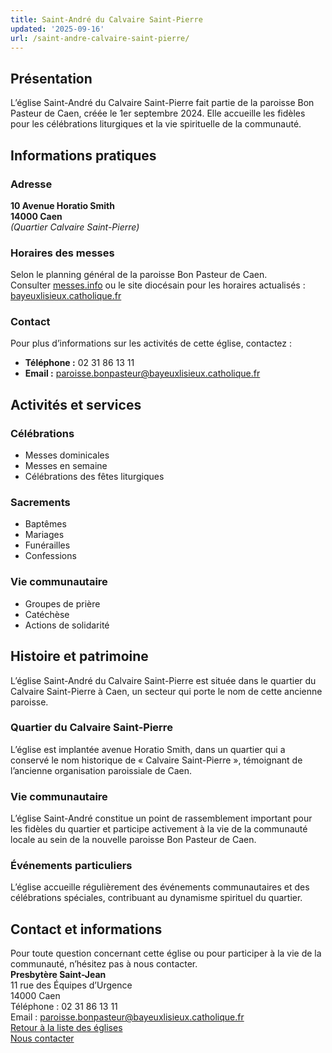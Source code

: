 ```yaml
---
title: Saint-André du Calvaire Saint-Pierre
updated: '2025-09-16'
url: /saint-andre-calvaire-saint-pierre/
---
```


## Présentation

L’église Saint-André du Calvaire Saint-Pierre fait partie de la paroisse Bon Pasteur de Caen, créée le 1er septembre 2024. Elle accueille les fidèles pour les célébrations liturgiques et la vie spirituelle de la communauté.

## Informations pratiques

### Adresse

**10 Avenue Horatio Smith**  
**14000 Caen**  
_(Quartier Calvaire Saint-Pierre)_

### Horaires des messes

Selon le planning général de la paroisse Bon Pasteur de Caen.  
Consulter [messes.info](https://messes.info) ou le site diocésain pour les horaires actualisés :  
[bayeuxlisieux.catholique.fr](https://bayeuxlisieux.catholique.fr/paroisses/bon-pasteur-de-caen/horaires-des-messes/)

### Contact

Pour plus d’informations sur les activités de cette église, contactez :

  * **Téléphone :** 02 31 86 13 11
  * **Email :** paroisse.bonpasteur@bayeuxlisieux.catholique.fr

## Activités et services

### Célébrations

  * Messes dominicales
  * Messes en semaine
  * Célébrations des fêtes liturgiques

### Sacrements

  * Baptêmes
  * Mariages
  * Funérailles
  * Confessions

### Vie communautaire

  * Groupes de prière
  * Catéchèse
  * Actions de solidarité

## Histoire et patrimoine

L’église Saint-André du Calvaire Saint-Pierre est située dans le quartier du Calvaire Saint-Pierre à Caen, un secteur qui porte le nom de cette ancienne paroisse.

### Quartier du Calvaire Saint-Pierre

L’église est implantée avenue Horatio Smith, dans un quartier qui a conservé le nom historique de « Calvaire Saint-Pierre », témoignant de l’ancienne organisation paroissiale de Caen.

### Vie communautaire

L’église Saint-André constitue un point de rassemblement important pour les fidèles du quartier et participe activement à la vie de la communauté locale au sein de la nouvelle paroisse Bon Pasteur de Caen.

### Événements particuliers

L’église accueille régulièrement des événements communautaires et des célébrations spéciales, contribuant au dynamisme spirituel du quartier.

## Contact et informations

Pour toute question concernant cette église ou pour participer à la vie de la communauté, n’hésitez pas à nous contacter.  
**Presbytère Saint-Jean**  
11 rue des Équipes d’Urgence  
14000 Caen  
Téléphone : 02 31 86 13 11  
Email : paroisse.bonpasteur@bayeuxlisieux.catholique.fr  
[Retour à la liste des églises](/Les-églises)  
[Nous contacter](/infos/contact)